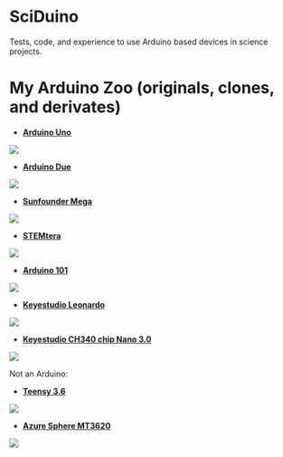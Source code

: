 # SciDuino
Tests, code, and experience to use Arduino based devices in science projects.


# My Arduino Zoo (originals, clones, and derivates)

* [**Arduino Uno**](https://store.arduino.cc/usa/arduino-uno-rev3)

![](https://store-cdn.arduino.cc/usa/catalog/product/cache/1/image/1000x750/f8876a31b63532bbba4e781c30024a0a/a/0/a000066_iso_3_1.jpg)

* [**Arduino Due**](https://store.arduino.cc/usa/arduino-due)

![](https://store-cdn.arduino.cc/usa/catalog/product/cache/1/image/1000x750/f8876a31b63532bbba4e781c30024a0a/A/0/A000062_iso_2.jpg)

* [**Sunfounder Mega**](https://www.sunfounder.com/mega-2560-compatible-with-arduino.html)

![](https://www.sunfounder.com/media/catalog/product/cache/1/image/9df78eab33525d08d6e5fb8d27136e95/1/_/1_2_6.jpg)

* [**STEMtera**](https://stemtera.com/)

![](https://cdn.sparkfun.com//assets/parts/1/1/9/4/6/10483-02.jpg)

* [**Arduino 101**](https://store.arduino.cc/usa/arduino-101)

![](https://store-cdn.arduino.cc/usa/catalog/product/cache/1/image/1000x750/f8876a31b63532bbba4e781c30024a0a/A/B/ABX00005_iso_2.jpg)

* [**Keyestudio Leonardo**](https://wiki.keyestudio.com/Ks0248_keyestudio_Leonardo_R3_Development_Board)

![](https://wiki.keyestudio.com/images/b/b8/KS0248.jpg)

* [**Keyestudio CH340 chip Nano 3.0**](https://wiki.keyestudio.com/Ks0173_keyestudio_Nano_ch340)

![](https://wiki.keyestudio.com/images/1/1e/%E5%9B%BE%E7%89%871-_ks0173.png)


Not an Arduino:

* [**Teensy 3.6**](https://www.pjrc.com/store/teensy36.html)

![](https://cdn.sparkfun.com//assets/parts/1/1/8/9/7/14057-01.jpg)


* [**Azure Sphere MT3620**](http://cloudconnectkits.org/product/azure-sphere-starter-kit)

![](http://cloudconnectkits.org/sites/default/files/TNN25382.jpg)

